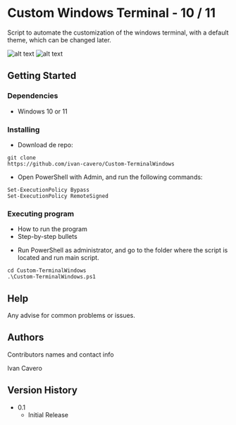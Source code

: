 # Custom Windows Terminal - 10 / 11

Script to automate the customization of the windows terminal, with a default theme, which can be changed later.

![alt text](https://i.gyazo.com/9714b2c1df75ba66ffd4ac5ee51cceea.png)
![alt text](https://i.gyazo.com/d766bae157f1716712906ff93df9f0b5.png)

## Getting Started

### Dependencies

* Windows 10 or 11

### Installing

* Download de repo:
```
git clone
https://github.com/ivan-cavero/Custom-TerminalWindows
```

* Open PowerShell with Admin, and run the following commands:
```
Set-ExecutionPolicy Bypass
Set-ExecutionPolicy RemoteSigned
```

### Executing program

* How to run the program
* Step-by-step bullets
- Run PowerShell as administrator, and go to the folder where the script is located and run main script.
```
cd Custom-TerminalWindows
.\Custom-TerminalWindows.ps1
```

## Help

Any advise for common problems or issues.

## Authors

Contributors names and contact info

Ivan Cavero

## Version History

* 0.1
    * Initial Release